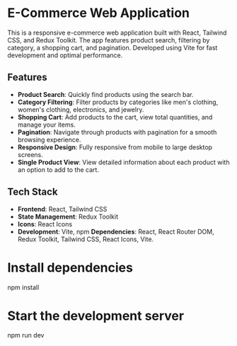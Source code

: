 # E-Commerce Web Application

This is a responsive e-commerce web application built with React, Tailwind CSS, and Redux Toolkit. The app features product search, filtering by category, a shopping cart, and pagination. Developed using Vite for fast development and optimal performance.

## Features

- **Product Search**: Quickly find products using the search bar.
- **Category Filtering**: Filter products by categories like men's clothing, women's clothing, electronics, and jewelry.
- **Shopping Cart**: Add products to the cart, view total quantities, and manage your items.
- **Pagination**: Navigate through products with pagination for a smooth browsing experience.
- **Responsive Design**: Fully responsive from mobile to large desktop screens.
- **Single Product View**: View detailed information about each product with an option to add to the cart.

## Tech Stack

- **Frontend**: React, Tailwind CSS
- **State Management**: Redux Toolkit
- **Icons**: React Icons
- **Development**: Vite, npm
**Dependencies**: React, React Router DOM, Redux Toolkit, Tailwind CSS, React Icons, Vite.
# Install dependencies
npm install

# Start the development server
npm run dev
